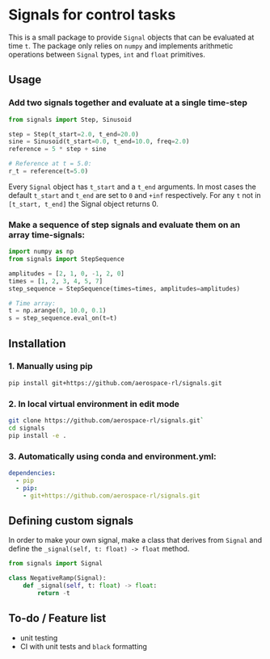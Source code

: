 # Signals for control tasks

This is a small package to provide `Signal` objects that can be evaluated at time `t`.
The package only relies on `numpy` and implements arithmetic operations between `Signal` types, `int` and `float` primitives.

## Usage

### Add two signals together and evaluate at a single time-step

```py
from signals import Step, Sinusoid

step = Step(t_start=2.0, t_end=20.0)
sine = Sinusoid(t_start=0.0, t_end=10.0, freq=2.0)
reference = 5 * step + sine

# Reference at t = 5.0:
r_t = reference(t=5.0)
```

Every `Signal` object has `t_start` and a `t_end` arguments.
In most cases the default `t_start` and `t_end` are set to `0` and `+inf` respectively.
For any `t` not in  `[t_start, t_end]` the Signal object returns 0.

### Make a sequence of step signals and evaluate them on an array time-signals:

```py
import numpy as np
from signals import StepSequence

amplitudes = [2, 1, 0, -1, 2, 0]
times = [1, 2, 3, 4, 5, 7]
step_sequence = StepSequence(times=times, amplitudes=amplitudes)

# Time array:
t = np.arange(0, 10.0, 0.1)
s = step_sequence.eval_on(t=t)
```

## Installation

### 1. Manually using pip

```bash
pip install git+https://github.com/aerospace-rl/signals.git
```

### 2. In local virtual environment in edit mode

```bash
git clone https://github.com/aerospace-rl/signals.git`
cd signals
pip install -e .
```

### 3. Automatically using conda and environment.yml:

```yaml
dependencies:
  - pip
  - pip:
    - git+https://github.com/aerospace-rl/signals.git
```

## Defining custom signals

In order to make your own signal, make a class that derives from `Signal` and 
define the `_signal(self, t: float) -> float` method.

```py
from signals import Signal

class NegativeRamp(Signal):
    def _signal(self, t: float) -> float:
        return -t
```

## To-do / Feature list

- unit testing
- CI with unit tests and `black` formatting
